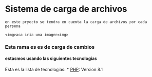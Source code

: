 # Sistema de carga de archivos

    en este pryecto se tendra en cuenta la carga de archivos por cada persona

    <img>aca iria una imagen<img>
    
### Esta rama es es de carga de cambios
#### estasmos usando las siguientes tecnologias 

Esta es la lista de tecnologias:
    * [PHP](https://www.php.net/): Version 8.1